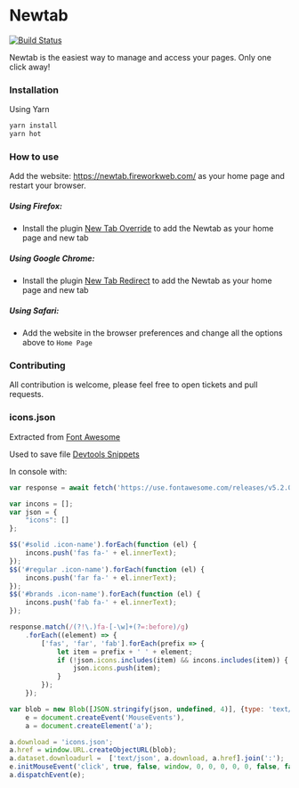 # Newtab

[![Build Status](https://travis-ci.org/fireworkweb/newtab.svg?branch=master)](https://travis-ci.org/fireworkweb/newtab)

Newtab is the easiest way to manage and access your pages. Only one click away!

### Installation

Using Yarn

```sh
yarn install
yarn hot
```

### How to use

Add the website: https://newtab.fireworkweb.com/ as your home page and restart your browser.


##### Using Firefox:

- Install the plugin [New Tab Override](https://www.soeren-hentzschel.at/firefox-webextensions/new-tab-override/) to add the Newtab as your home page and new tab

##### Using Google Chrome:

- Install the plugin [New Tab Redirect](https://chrome.google.com/webstore/detail/new-tab-redirect/icpgjfneehieebagbmdbhnlpiopdcmna?hl=en-US) to add the Newtab as your home page and new tab

##### Using Safari:

- Add the website in the browser preferences and change all the options above to `Home Page`


### Contributing

All contribution is welcome, please feel free to open tickets and pull requests.

### icons.json

Extracted from [Font Awesome](https://fontawesome.com/cheatsheet#brands)

Used to save file [Devtools Snippets](https://github.com/bgrins/devtools-snippets/tree/master/snippets/console-save)

In console with: 

```javascript
var response = await fetch('https://use.fontawesome.com/releases/v5.2.0/css/all.css').then(response => response.text());

var incons = [];
var json = {
    "icons": []
};

$$('#solid .icon-name').forEach(function (el) {
    incons.push('fas fa-' + el.innerText);
});
$$('#regular .icon-name').forEach(function (el) {
    incons.push('far fa-' + el.innerText);
});
$$('#brands .icon-name').forEach(function (el) {
    incons.push('fab fa-' + el.innerText);
});

response.match(/(?!\.)fa-[-\w]+(?=:before)/g)
    .forEach((element) => {
        ['fas', 'far', 'fab'].forEach(prefix => {
            let item = prefix + ' ' + element;
            if (!json.icons.includes(item) && incons.includes(item)) {
                json.icons.push(item);
            }
        });
    });

var blob = new Blob([JSON.stringify(json, undefined, 4)], {type: 'text/json'}),
    e = document.createEvent('MouseEvents'),
    a = document.createElement('a');

a.download = 'icons.json';
a.href = window.URL.createObjectURL(blob);
a.dataset.downloadurl =  ['text/json', a.download, a.href].join(':');
e.initMouseEvent('click', true, false, window, 0, 0, 0, 0, 0, false, false, false, false, 0, null);
a.dispatchEvent(e);
```
